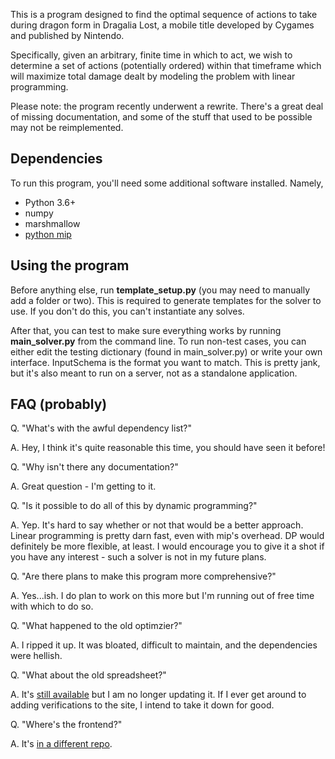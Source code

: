 This is a program designed to find the optimal sequence of actions to take during dragon
form in Dragalia Lost, a mobile title developed by Cygames and published by Nintendo.

Specifically, given an arbitrary, finite time in which to act, we wish to determine a
set of actions (potentially ordered) within that timeframe which will maximize total 
damage dealt by modeling the problem with linear programming.

Please note: the program recently underwent a rewrite. There's a great deal of
missing documentation, and some of the stuff that used to be possible may not be 
reimplemented.

## Dependencies
To run this program, you'll need some additional software installed. Namely,
- Python 3.6+
- numpy
- marshmallow
- [python mip](https://python-mip.readthedocs.io/en/latest/)

## Using the program
Before anything else, run **template_setup.py** (you may need to manually add a folder or two). 
This is required to generate templates for the solver to use. 
If you don't do this, you can't instantiate any solves.

After that, you can test to make sure everything works by running **main_solver.py** from the 
command line. To run non-test cases, you can either edit the testing dictionary (found in 
main_solver.py) or write your own interface. InputSchema is the format you want to match.
This is pretty jank, but it's also meant to run on a server, not as a standalone application.

## FAQ (probably)
Q. "What's with the awful dependency list?"

A. Hey, I think it's quite reasonable this time, you should have seen it before!

Q. "Why isn't there any documentation?"

A. Great question - I'm getting to it.

Q. "Is it possible to do all of this by dynamic programming?"

A. Yep. It's hard to say whether or not that would be a better approach. Linear
    programming is pretty darn fast, even with mip's overhead. DP would definitely
    be more flexible, at least. I would encourage you to give it a shot if you
    have any interest - such a solver is not in my future plans.

Q. "Are there plans to make this program more comprehensive?"

A. Yes...ish. I do plan to work on this more but I'm running out of free time
    with which to do so.

Q. "What happened to the old optimzier?"

A. I ripped it up. It was bloated, difficult to maintain, and the dependencies were hellish.

Q. "What about the old spreadsheet?"

A. It's [still available](https://docs.google.com/spreadsheets/d/1k-CROHAKTOGvR7-gJG5kFdMOc_qP5KayJ46fEI58GHI/edit?usp=sharing)
    but I am no longer updating it. If I ever get around to adding verifications to the site, I intend to take it down for good.
    
Q. "Where's the frontend?"

A. It's [in a different repo](https://github.com/ah508/dragon_optimizer_frontend).
